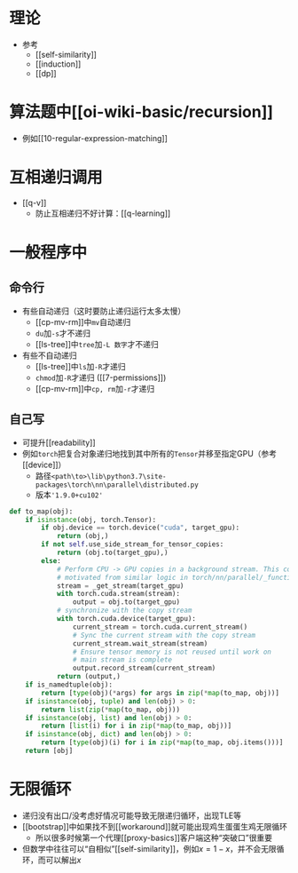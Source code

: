 # 理论
- 参考
  - [[self-similarity]]
  - [[induction]]
  - [[dp]]
# 算法题中[[oi-wiki-basic/recursion]]
- 例如[[10-regular-expression-matching]]
# 互相递归调用
- [[q-v]]
  - 防止互相递归不好计算：[[q-learning]]
# 一般程序中
## 命令行
- 有些自动递归（这时要防止递归运行太多太慢）
  - [[cp-mv-rm]]中`mv`自动递归
  - `du`加`-s`才不递归
  - [[ls-tree]]中`tree`加`-L 数字`才不递归
- 有些不自动递归
  - [[ls-tree]]中`ls`加`-R`才递归
  - `chmod`加`-R`才递归 ([[7-permissions]])
  - [[cp-mv-rm]]中`cp, rm`加`-r`才递归
## 自己写
- 可提升[[readability]]
- 例如`torch`把复合对象递归地找到其中所有的`Tensor`并移至指定GPU（参考[[device]]）
  - 路径`<path\to>\lib\python3.7\site-packages\torch\nn\parallel\distributed.py`
  - 版本`'1.9.0+cu102'`
```python
def to_map(obj):
    if isinstance(obj, torch.Tensor):
        if obj.device == torch.device("cuda", target_gpu):
            return (obj,)
        if not self.use_side_stream_for_tensor_copies:
            return (obj.to(target_gpu),)
        else:
            # Perform CPU -> GPU copies in a background stream. This code is
            # motivated from similar logic in torch/nn/parallel/_functions.py
            stream = _get_stream(target_gpu)
            with torch.cuda.stream(stream):
                output = obj.to(target_gpu)
            # synchronize with the copy stream
            with torch.cuda.device(target_gpu):
                current_stream = torch.cuda.current_stream()
                # Sync the current stream with the copy stream
                current_stream.wait_stream(stream)
                # Ensure tensor memory is not reused until work on
                # main stream is complete
                output.record_stream(current_stream)
            return (output,)
    if is_namedtuple(obj):
        return [type(obj)(*args) for args in zip(*map(to_map, obj))]
    if isinstance(obj, tuple) and len(obj) > 0:
        return list(zip(*map(to_map, obj)))
    if isinstance(obj, list) and len(obj) > 0:
        return [list(i) for i in zip(*map(to_map, obj))]
    if isinstance(obj, dict) and len(obj) > 0:
        return [type(obj)(i) for i in zip(*map(to_map, obj.items()))]
    return [obj]
```
# 无限循环
- 递归没有出口/没考虑好情况可能导致无限递归循环，出现TLE等
- [[bootstrap]]中如果找不到[[workaround]]就可能出现鸡生蛋蛋生鸡无限循环
  - 所以很多时候第一个代理[[proxy-basics]]客户端这种“突破口”很重要
- 但数学中往往可以“自相似”[[self-similarity]]，例如$x = 1-x$，并不会无限循环，而可以解出$x$